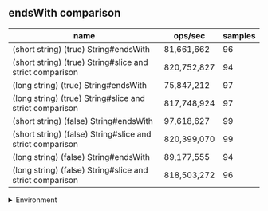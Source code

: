 ## endsWith comparison

|name|ops/sec|samples|
|-|-|-|
|(short string) (true) String#endsWith|81,661,662|96|
|(short string) (true) String#slice and strict comparison|820,752,827|94|
|(long string) (true) String#endsWith|75,847,212|97|
|(long string) (true) String#slice and strict comparison|817,748,924|97|
|(short string) (false) String#endsWith|97,618,627|99|
|(short string) (false) String#slice and strict comparison|820,399,070|99|
|(long string) (false) String#endsWith|89,177,555|94|
|(long string) (false) String#slice and strict comparison|818,503,272|96|


<details>
<summary>Environment</summary>

* __Machine:__ linux x64 | 4 vCPUs | 15.6GB Mem
* __Run:__ Tue Apr 23 2024 13:53:46 GMT+0000 (Coordinated Universal Time)
</details>

<!--
{"environment":{"platform":"linux","arch":"x64","cpus":4,"totalMemory":15.606494903564453},"benchmarks":[{"name":"(short string) (true) String#endsWith","opsSec":81661662.31872088,"samples":5},{"name":"(short string) (true) String#slice and strict comparison","opsSec":820752826.923517,"samples":7},{"name":"(long string) (true) String#endsWith","opsSec":75847211.93330799,"samples":6},{"name":"(long string) (true) String#slice and strict comparison","opsSec":817748924.323049,"samples":8},{"name":"(short string) (false) String#endsWith","opsSec":97618626.79054876,"samples":8},{"name":"(short string) (false) String#slice and strict comparison","opsSec":820399069.668988,"samples":8},{"name":"(long string) (false) String#endsWith","opsSec":89177555.34565848,"samples":7},{"name":"(long string) (false) String#slice and strict comparison","opsSec":818503272.2615787,"samples":7}]}-->
